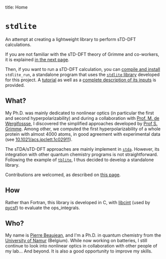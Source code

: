 title: Home

# `stdlite`

An attempt at creating a lightweight library to perform sTD-DFT calculations.

If you are not familiar with the sTD-DFT theory of Grimme and co-workers, it is explained [in the next page](theory.md).

Then, if you want to run a sTD-DFT calculation, you can [compile and install](build.md) `stdlite_run`, a standalone program that uses the [`stdlite` library](API/index.md) developed for this project.
A [tutorial](tutorial.md) as well as a [complete description of its inputs](app.md) is provided.

## What?

My Ph.D. was mainly dedicated to nonlinear optics (in particular the first and second hyperpolarizability) and during a collaboration with [Prof. M. de Wergifossse](https://uclouvain.be/en/research-institutes/imcn/most/prof-marc-de-wergifosse.html), I discovered the simplified approaches developed by [Prof S. Grimme](https://www.uni-bonn.de/en/research-and-teaching/research-profile/transdisciplinary-research-areas/tra-matter/members-directory/stefan-grimme).
Among other, we computed the first hyperpolarizability of a whole protein with almost 4000 atoms, in good agreement with experimental data (see [10.1021/acs.jpclett.1c02911](https://dx.doi.org/10.1021/acs.jpclett.1c02911)).

The sTDA/sTD-DFT approaches are mainly implement in [`stda`](https://github.com/grimme-lab/stda).
However, its integration with other quantum chemistry programs is not straightforward.
Following the example of [`tblite`](https://tblite.readthedocs.io/en/latest/), I thus decided to develop a standalone library.

Contributions are welcomed, as described on [this page](contributing.md).

## How

Rather than Fortran, this library is developed in C, with [libcint](https://github.com/sunqm/libcint) (used by [pycsf](https://pyscf.org/)) to evaluate the ops_integrals. 

## Who?

My name is [Pierre Beaujean](https://pierrebeaujean.net), and I'm a Ph.D. in quantum chemistry from the [University of Namur](https://unamur.be) (Belgium).
While now working on batteries, I still continue to look into nonlinear optics in collaboration with other people of my lab... And beyond.
It is also a good opportunity to improve my skills.

